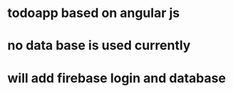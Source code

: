 # todoapp based on angular js
# no data base is used currently
# will add firebase login and database
